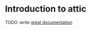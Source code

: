 # Introduction to attic

TODO: write [great documentation](http://jacobian.org/writing/great-documentation/what-to-write/)
